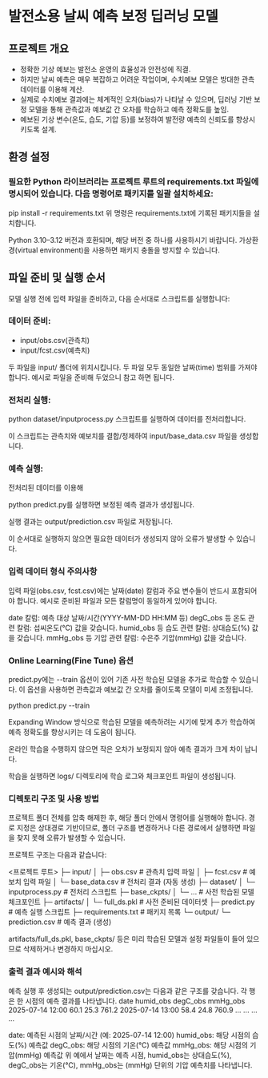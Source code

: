 # 발전소용 날씨 예측 보정 딥러닝 모델

## 프로젝트 개요
- 정확한 기상 예보는 발전소 운영의 효율성과 안전성에 직결.
- 하지만 날씨 예측은 매우 복잡하고 어려운 작업이며, 수치예보 모델은 방대한 관측 데이터를 이용해 계산.
- 실제로 수치예보 결과에는 체계적인 오차(bias)가 나타날 수 있으며, 딥러닝 기반 보정 모델을 통해 관측값과 예보값 간 오차를 학습하고 예측 정확도를 높임.
- 예보된 기상 변수(온도, 습도, 기압 등)를 보정하여 발전량 예측의 신뢰도를 향상시키도록 설계.

## 환경 설정
### 필요한 Python 라이브러리는 프로젝트 루트의 requirements.txt 파일에 명시되어 있습니다. 다음 명령어로 패키지를 일괄 설치하세요:

pip install -r requirements.txt
위 명령은 requirements.txt에 기록된 패키지들을 설치합니다.

Python 3.10–3.12 버전과 호환되며, 해당 버전 중 하나를 사용하시기 바랍니다.
가상환경(virtual environment)을 사용하면 패키지 충돌을 방지할 수 있습니다.

## 파일 준비 및 실행 순서
모델 실행 전에 입력 파일을 준비하고, 다음 순서대로 스크립트를 실행합니다:
### 데이터 준비:
- input/obs.csv(관측치)
- input/fcst.csv(예측치)

두 파일을 input/ 폴더에 위치시킵니다. 두 파일 모두 동일한 날짜(time) 범위를 가져야 합니다.
예시로 파일을 준비해 두었으니 참고 하면 됩니다.

### 전처리 실행:
python dataset/inputprocess.py
스크립트를 실행하여 데이터를 전처리합니다.

이 스크립트는 관측치와 예보치를 결합/정제하여 input/base_data.csv 파일을 생성합니다.


### 예측 실행:
전처리된 데이터를 이용해

python predict.py를 실행하면 보정된 예측 결과가 생성됩니다.

실행 결과는 output/prediction.csv 파일로 저장됩니다.

이 순서대로 실행하지 않으면 필요한 데이터가 생성되지 않아 오류가 발생할 수 있습니다.

### 입력 데이터 형식 주의사항
입력 파일(obs.csv, fcst.csv)에는 날짜(date) 칼럼과 주요 변수들이 반드시 포함되어야 합니다.
예시로 준비된 파일과 모든 칼럼명이 동일하게 있어야 합니다.

date 칼럼: 예측 대상 날짜/시간(YYYY-MM-DD HH:MM 등)
degC_obs 등 온도 관련 칼럼: 섭씨온도(℃) 값을 갖습니다.
humid_obs 등 습도 관련 칼럼: 상대습도(%) 값을 갖습니다.
mmHg_obs 등 기압 관련 칼럼: 수은주 기압(mmHg) 값을 갖습니다.

### Online Learning(Fine Tune) 옵션
predict.py에는 --train 옵션이 있어 기존 사전 학습된 모델을 추가로 학습할 수 있습니다.
이 옵션을 사용하면 관측값과 예보값 간 오차를 줄이도록 모델이 미세 조정됩니다.

python predict.py --train

Expanding Window 방식으로 학습된 모델을 예측하려는 시기에 맞게 추가 학습하여 예측 정확도를 향상시키는 데 도움이 됩니다.

온라인 학습을 수행하지 않으면 작은 오차가 보정되지 않아 예측 결과가 크게 차이 납니다.

학습을 실행하면 logs/ 디렉토리에 학습 로그와 체크포인트 파일이 생성됩니다.


### 디렉토리 구조 및 사용 방법

프로젝트 폴더 전체를 압축 해제한 후, 해당 폴더 안에서 명령어를 실행해야 합니다. 경로 지정은 상대경로 기반이므로, 폴더 구조를 변경하거나 다른 경로에서 실행하면 파일을 찾지 못해 오류가 발생할 수 있습니다.

프로젝트 구조는 다음과 같습니다:

<프로젝트 루트>
├─ input/
│   ├─ obs.csv        # 관측치 입력 파일
│   ├─ fcst.csv       # 예보치 입력 파일
│   └─ base_data.csv  # 전처리 결과 (자동 생성)
├─ dataset/
│   └─ inputprocess.py  # 전처리 스크립트
├─ base_ckpts/
│   └─ ...            # 사전 학습된 모델 체크포인트
├─ artifacts/
│   └─ full_ds.pkl     # 사전 준비된 데이터셋
├─ predict.py         # 예측 실행 스크립트
├─ requirements.txt   # 패키지 목록
└─ output/
    └─ prediction.csv  # 예측 결과 (생성)

artifacts/full_ds.pkl, base_ckpts/ 등은 미리 학습된 모델과 설정 파일들이 들어 있으므로 삭제하거나 변경하지 마십시오.

### 출력 결과 예시와 해석
예측 실행 후 생성되는 output/prediction.csv는 다음과 같은 구조를 갖습니다. 각 행은 한 시점의 예측 결과를 나타냅니다.
date	humid_obs	degC_obs	mmHg_obs
2025-07-14 12:00	60.1	25.3	761.2
2025-07-14 13:00	58.4	24.8	760.9
...	...	...	...

date: 예측된 시점의 날짜/시간 (예: 2025-07-14 12:00)
humid_obs: 해당 시점의 습도(%) 예측값
degC_obs: 해당 시점의 기온(℃) 예측값
mmHg_obs: 해당 시점의 기압(mmHg) 예측값
위 예에서 날짜는 예측 시점, humid_obs는 상대습도(%), degC_obs는 기온(℃), mmHg_obs는 (mmHg) 단위의 기압 예측치를 나타냅니다.
